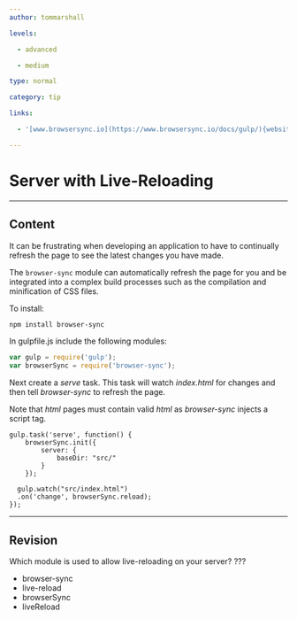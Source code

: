 ```yaml
---
author: tommarshall

levels:

  - advanced

  - medium

type: normal

category: tip

links:

  - '[www.browsersync.io](https://www.browsersync.io/docs/gulp/){website}'

---
```

# Server with Live-Reloading

---
## Content

It can be frustrating when developing an application to have to continually refresh the page to see the latest changes you have made.

The `browser-sync` module can automatically refresh the page for you and be integrated into a complex build processes such as the compilation and minification of CSS files.

To install:
```bash
npm install browser-sync
```
In gulpfile.js include the following modules:
```javaScript
var gulp = require('gulp');
var browserSync = require('browser-sync');
```

Next create a *serve* task. This task will  watch *index.html* for changes and then tell *browser-sync* to refresh the page.

Note that *html* pages must contain valid *html* as *browser-sync* injects a script tag.

```
gulp.task('serve', function() {
    browserSync.init({
        server: {
            baseDir: "src/"
        }
    });
	
  gulp.watch("src/index.html")
  .on('change', browserSync.reload);
});
```

---
## Revision

Which module is used to allow live-reloading on your server? ???

* browser-sync
* live-reload
* browserSync
* liveReload
 
